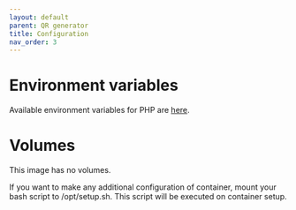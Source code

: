 ```yaml
---
layout: default
parent: QR generator
title: Configuration
nav_order: 3
---
```


Environment variables
=====================

Available environment variables for PHP are [here](/images/software.html#php-configuration).

Volumes
=======

This image has no volumes.

If you want to make any additional configuration of container, mount your bash script to /opt/setup.sh. This script will be executed on container setup.

